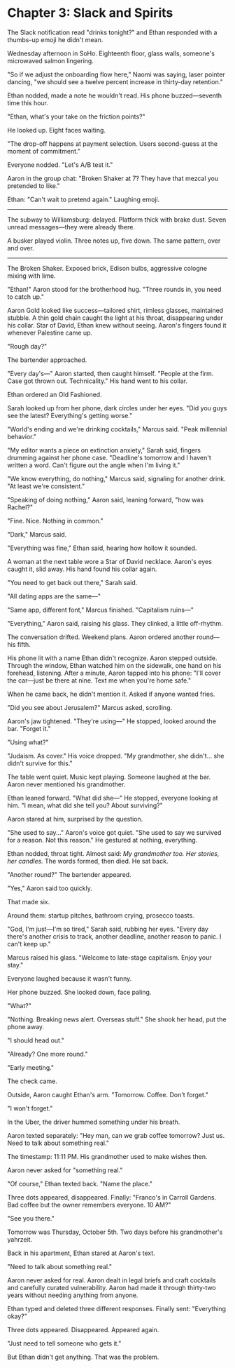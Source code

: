 # Chapter 3: Slack and Spirits

The Slack notification read "drinks tonight?" and Ethan responded with a thumbs-up emoji he didn't mean.

Wednesday afternoon in SoHo. Eighteenth floor, glass walls, someone's microwaved salmon lingering.

"So if we adjust the onboarding flow here," Naomi was saying, laser pointer dancing, "we should see a twelve percent increase in thirty-day retention."

Ethan nodded, made a note he wouldn't read. His phone buzzed—seventh time this hour.

"Ethan, what's your take on the friction points?"

He looked up. Eight faces waiting.

"The drop-off happens at payment selection. Users second-guess at the moment of commitment."

Everyone nodded. "Let's A/B test it."

Aaron in the group chat: "Broken Shaker at 7? They have that mezcal you pretended to like."

Ethan: "Can't wait to pretend again." Laughing emoji.

---

The subway to Williamsburg: delayed. Platform thick with brake dust. Seven unread messages—they were already there.

A busker played violin. Three notes up, five down. The same pattern, over and over.

---

The Broken Shaker. Exposed brick, Edison bulbs, aggressive cologne mixing with lime.

"Ethan!" Aaron stood for the brotherhood hug. "Three rounds in, you need to catch up."

Aaron Gold looked like success—tailored shirt, rimless glasses, maintained stubble. A thin gold chain caught the light at his throat, disappearing under his collar. Star of David, Ethan knew without seeing. Aaron's fingers found it whenever Palestine came up.

"Rough day?"

The bartender approached.

"Every day's—" Aaron started, then caught himself. "People at the firm. Case got thrown out. Technicality." His hand went to his collar.

Ethan ordered an Old Fashioned.

Sarah looked up from her phone, dark circles under her eyes. "Did you guys see the latest? Everything's getting worse."

"World's ending and we're drinking cocktails," Marcus said. "Peak millennial behavior."

"My editor wants a piece on extinction anxiety," Sarah said, fingers drumming against her phone case. "Deadline's tomorrow and I haven't written a word. Can't figure out the angle when I'm living it."

"We know everything, do nothing," Marcus said, signaling for another drink. "At least we're consistent."

"Speaking of doing nothing," Aaron said, leaning forward, "how was Rachel?"

"Fine. Nice. Nothing in common."

"Dark," Marcus said.

"Everything was fine," Ethan said, hearing how hollow it sounded.

A woman at the next table wore a Star of David necklace. Aaron's eyes caught it, slid away. His hand found his collar again.

"You need to get back out there," Sarah said.

"All dating apps are the same—"

"Same app, different font," Marcus finished. "Capitalism ruins—"

"Everything," Aaron said, raising his glass. They clinked, a little off-rhythm.

The conversation drifted. Weekend plans. Aaron ordered another round—his fifth.

His phone lit with a name Ethan didn't recognize. Aaron stepped outside. Through the window, Ethan watched him on the sidewalk, one hand on his forehead, listening. After a minute, Aaron tapped into his phone: "I'll cover the car—just be there at nine. Text me when you're home safe."

When he came back, he didn't mention it. Asked if anyone wanted fries.

"Did you see about Jerusalem?" Marcus asked, scrolling.

Aaron's jaw tightened. "They're using—" He stopped, looked around the bar. "Forget it."

"Using what?"

"Judaism. As cover." His voice dropped. "My grandmother, she didn't... she didn't survive for this."

The table went quiet. Music kept playing. Someone laughed at the bar. Aaron never mentioned his grandmother.

Ethan leaned forward. "What did she—" He stopped, everyone looking at him. "I mean, what did she tell you? About surviving?"

Aaron stared at him, surprised by the question.

"She used to say..." Aaron's voice got quiet. "She used to say we survived for a reason. Not this reason." He gestured at nothing, everything.

Ethan nodded, throat tight. Almost said: *My grandmother too. Her stories, her candles.* The words formed, then died. He sat back.

"Another round?" The bartender appeared.

"Yes," Aaron said too quickly.

That made six.

Around them: startup pitches, bathroom crying, prosecco toasts.

"God, I'm just—I'm so tired," Sarah said, rubbing her eyes. "Every day there's another crisis to track, another deadline, another reason to panic. I can't keep up."

Marcus raised his glass. "Welcome to late-stage capitalism. Enjoy your stay."

Everyone laughed because it wasn't funny.

Her phone buzzed. She looked down, face paling.

"What?"

"Nothing. Breaking news alert. Overseas stuff." She shook her head, put the phone away.


"I should head out."

"Already? One more round."

"Early meeting."

The check came.

Outside, Aaron caught Ethan's arm. "Tomorrow. Coffee. Don't forget."

"I won't forget."

In the Uber, the driver hummed something under his breath.

Aaron texted separately: "Hey man, can we grab coffee tomorrow? Just us. Need to talk about something real."

The timestamp: 11:11 PM. His grandmother used to make wishes then.

Aaron never asked for "something real."

"Of course," Ethan texted back. "Name the place."

Three dots appeared, disappeared. Finally: "Franco's in Carroll Gardens. Bad coffee but the owner remembers everyone. 10 AM?"

"See you there."

Tomorrow was Thursday, October 5th. Two days before his grandmother's yahrzeit.

Back in his apartment, Ethan stared at Aaron's text.

"Need to talk about something real."

Aaron never asked for real. Aaron dealt in legal briefs and craft cocktails and carefully curated vulnerability. Aaron had made it through thirty-two years without needing anything from anyone.

Ethan typed and deleted three different responses. Finally sent: "Everything okay?"

Three dots appeared. Disappeared. Appeared again.

"Just need to tell someone who gets it."

But Ethan didn't get anything. That was the problem.
